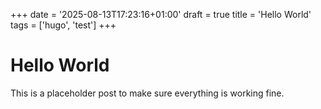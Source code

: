+++
date = '2025-08-13T17:23:16+01:00'
draft = true
title = 'Hello World'
tags = ['hugo', 'test']
+++

# Hello World
This is a placeholder post to make sure everything is working fine.
